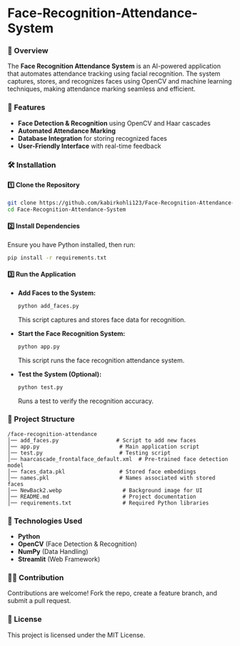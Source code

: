 # Face-Recognition-Attendance-System

### 📌 Overview  
The **Face Recognition Attendance System** is an AI-powered application that automates attendance tracking using facial recognition. The system captures, stores, and recognizes faces using OpenCV and machine learning techniques, making attendance marking seamless and efficient.

### 🚀 Features  
- **Face Detection & Recognition** using OpenCV and Haar cascades  
- **Automated Attendance Marking**  
- **Database Integration** for storing recognized faces  
- **User-Friendly Interface** with real-time feedback  

### 🛠️ Installation  

#### 1️⃣ Clone the Repository  
```bash
git clone https://github.com/kabirkohli123/Face-Recognition-Attendance-System
cd Face-Recognition-Attendance-System
```

#### 2️⃣ Install Dependencies  
Ensure you have Python installed, then run:  
```bash
pip install -r requirements.txt
```

#### 3️⃣ Run the Application  
- **Add Faces to the System:**  
  ```bash
  python add_faces.py
  ```
  This script captures and stores face data for recognition.  

- **Start the Face Recognition System:**  
  ```bash
  python app.py
  ```
  This script runs the face recognition attendance system.  

- **Test the System (Optional):**  
  ```bash
  python test.py
  ```
  Runs a test to verify the recognition accuracy.  

### 📂 Project Structure  
```
/face-recognition-attendance
│── add_faces.py                  # Script to add new faces  
│── app.py                         # Main application script  
│── test.py                        # Testing script  
│── haarcascade_frontalface_default.xml  # Pre-trained face detection model  
│── faces_data.pkl                 # Stored face embeddings  
│── names.pkl                      # Names associated with stored faces  
│── NewBack2.webp                   # Background image for UI  
│── README.md                       # Project documentation  
│── requirements.txt                # Required Python libraries  
```

### 📌 Technologies Used  
- **Python**  
- **OpenCV** (Face Detection & Recognition)  
- **NumPy** (Data Handling)  
- **Streamlit** (Web Framework)  

### 👨‍💻 Contribution  
Contributions are welcome! Fork the repo, create a feature branch, and submit a pull request.  

### 📜 License  
This project is licensed under the MIT License.  

